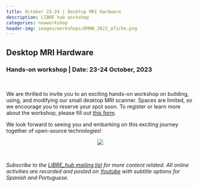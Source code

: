 ```yaml
---
title: October 23-24 | Desktop MRI Hardware
description: LIBRE hub workshop
categories: newworkshop
header-img: images/workshops/DMHW_2023_afiche.png
---
```


## Desktop MRI Hardware

### Hands-on workshop | Date: 23-24 October, 2023

<br>

We are thrilled to invite you to an exciting hands-on workshop on building, using, and modifying our small desktop MRI scanner. Spaces are limited, so we encourage you to reserve your spot soon. To register or learn more about the workshop, please fill out [this form](https://docs.google.com/forms/d/e/1FAIpQLSed9E9oStW9Dc3lDEHPMYkuR-ShcOl3xrOOi3yltiRgpmLz_g/viewform).

We look forward to seeing you and embarking on this exciting journey together of open-source technologies!

<p align="center">
<img src="{{site.baseurl}}/images/workshops/DMHW_2023_afiche.png" data-action="zoom">
</p>

<br>

*Subscribe to the [LIBRE_hub mailing list](https://mailchi.mp/2efa11be3d6b/libre_hub) for more content related. All online activities are recorded and posted on [Youtube](https://www.youtube.com/channel/UCKaffupDA8KKrDE0rd668Xw) with subtitle options for Spanish and Portuguese.*